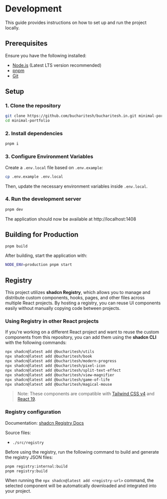 # Development

This guide provides instructions on how to set up and run the project locally.

## Prerequisites

Ensure you have the following installed:

- [Node.js](https://nodejs.org/) (Latest LTS version recommended)
- [pnpm](https://pnpm.io/)
- [Git](https://git-scm.com/)

## Setup

### 1. Clone the repository

```bash
git clone https://github.com/bucharitesh/bucharitesh.in.git minimal-portfolio
cd minimal-portfolio
```

### 2. Install dependencies

```bash
pnpm i
```

### 3. Configure Environment Variables

Create a `.env.local` file based on `.env.example`:

```bash
cp .env.example .env.local
```

Then, update the necessary environment variables inside `.env.local`.

### 4. Run the development server

```bash
pnpm dev
```

The application should now be available at http://localhost:1408

## Building for Production

```bash
pnpm build
```

After building, start the application with:

```bash
NODE_ENV=production pnpm start
```

## Registry

This project utilizes **shadcn Registry**, which allows you to manage and distribute custom components, hooks, pages, and other files across multiple React projects. By hosting a registry, you can reuse UI components easily without manually copying code between projects.

### Using Registry in other React projects

If you're working on a different React project and want to reuse the custom components from this repository, you can add them using the **shadcn CLI** with the following commands:

```bash
npx shadcn@latest add @bucharitesh/utils
npx shadcn@latest add @bucharitesh/book
npx shadcn@latest add @bucharitesh/modern-progress
npx shadcn@latest add @bucharitesh/pixel-icon
npx shadcn@latest add @bucharitesh/split-text-effect
npx shadcn@latest add @bucharitesh/view-magnifier
npx shadcn@latest add @bucharitesh/game-of-life
npx shadcn@latest add @bucharitesh/magical-mouse
```

> Note: These components are compatible with [Tailwind CSS v4](https://tailwindcss.com/blog/tailwindcss-v4) and [React 19](https://react.dev/blog/2024/12/05/react-19).

### Registry configuration

Documentation: [shadcn Registry Docs](https://ui.shadcn.com/docs/registry)

Source files:

- `./src/registry`

Before using the registry, run the following command to build and generate the registry JSON files:

```bash
pnpm registry:internal:build
pnpm registry:build
```

When running the `npx shadcn@latest add <registry-url>` command, the selected component will be automatically downloaded and integrated into your project.